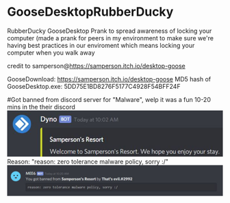 # GooseDesktopRubberDucky
RubberDucky GooseDesktop Prank to spread awareness of locking your computer (made a  prank for peers in my environment to make sure we're having best practices in our enviroment which means locking your computer when you walk away

credit to samperson@https://samperson.itch.io/desktop-goose

GooseDownload: https://samperson.itch.io/desktop-goose
MD5 hash of GooseDesktop.exe: 5DD75E1BD8276F5177C4928F54BFF24F

#Got banned from discord server for "Malware", welp it was a fun 10-20 mins in the their discord
![NotEvenMalwareThough](https://github.com/csandoval63/GooseDesktopRubberDucky/blob/master/time.JPG)
Reason: "reason: zero tolerance malware policy, sorry :/"
![NotEvenMalwareThough](https://github.com/csandoval63/GooseDesktopRubberDucky/blob/master/bannedLol.JPG)
